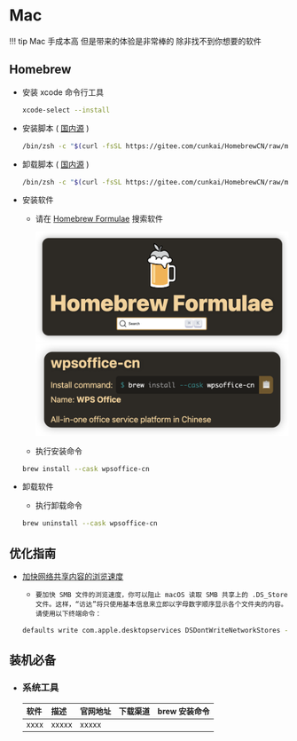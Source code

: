 # Mac

!!! tip
    Mac 手成本高 但是带来的体验是非常棒的 除非找不到你想要的软件

## Homebrew

- 安装 xcode 命令行工具

    ```zsh
    xcode-select --install
    ```

- 安装脚本 ( [国内源](https://gitee.com/cunkai/HomebrewCN) )

    ```zsh
    /bin/zsh -c "$(curl -fsSL https://gitee.com/cunkai/HomebrewCN/raw/master/Homebrew.sh)"
    ```

- 卸载脚本 ( [国内源](https://gitee.com/cunkai/HomebrewCN) )

    ```zsh
    /bin/zsh -c "$(curl -fsSL https://gitee.com/cunkai/HomebrewCN/raw/master/HomebrewUninstall.sh)"
    ```

- 安装软件

    - 请在 [Homebrew Formulae](https://formulae.brew.sh/) 搜索软件

        ![img](image/homebrew.png)
        ![img](image/wpsoffice-cn.png)

    - 执行安装命令

    ```zsh
    brew install --cask wpsoffice-cn
    ```

- 卸载软件

    - 执行卸载命令

    ```zsh
    brew uninstall --cask wpsoffice-cn
    ```

## 优化指南

- [加快网络共享内容的浏览速度](https://support.apple.com/zh-cn/102064)

    - `要加快 SMB 文件的浏览速度，你可以阻止 macOS 读取 SMB 共享上的 .DS_Store 文件。这样，“访达”将只使用基本信息来立即以字母数字顺序显示各个文件夹的内容。请使用以下终端命令：`

    ```zsh
    defaults write com.apple.desktopservices DSDontWriteNetworkStores -bool TRUE
    ```

## 装机必备

- ### 系统工具

    | 软件 | 描述  | 官网地址 | 下载渠道 | brew 安装命令 |
    | :--- | :---- | :------- | :------- | :------------ |
    | xxxx | xxxxx | xxxxx    |          |               |
